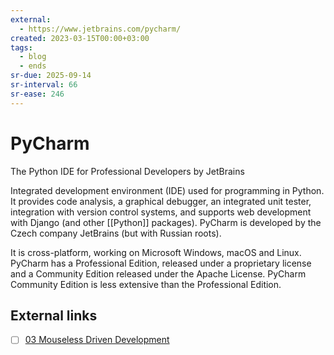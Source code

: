 ```yaml
---
external:
  - https://www.jetbrains.com/pycharm/
created: 2023-03-15T00:00+03:00
tags:
  - blog
  - ends
sr-due: 2025-09-14
sr-interval: 66
sr-ease: 246
---
```


# PyCharm

The Python IDE for Professional Developers by JetBrains

Integrated development environment (IDE) used for programming in Python. It provides code analysis, a graphical debugger, an integrated unit tester, integration with version control systems, and supports web development with Django (and other [[Python]] packages). PyCharm is developed by the Czech company JetBrains (but with Russian roots).

It is cross-platform, working on Microsoft Windows, macOS and Linux. PyCharm has a Professional Edition, released under a proprietary license and a Community Edition released under the Apache License. PyCharm Community Edition is less extensive than the Professional Edition.

## External links

- [ ] [03 Mouseless Driven Development](https://www.youtube.com/watch?v=UH6YVv9js3s)
